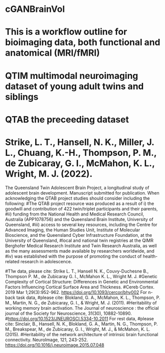 # cGANBrainVol

# This is a workflow outline for bioimaging data, both functional and anatomical (MRI/fMRI)
# QTIM multimodal neuroimaging dataset of young adult twins and siblings 
# QTAB the preceeding dataset



# Strike, L. T., Hansell, N. K., Miller, J. L., Chuang, K.-H., Thompson, P. M., de Zubicaray, G. I., McMahon, K. L., Wright, M. J. (2022). 
The Queensland Twin Adolescent Brain Project, a longitudinal study of adolescent brain development. Manuscript submitted for publication. 
When acknowledging the QTAB project studies should consider including the following: 
  #The QTAB project resource was produced as a result of i) the goodwill and contribution of 422 twin/triplet participants and their parents, 
  #ii) funding from the National Health and Medical Research Council, Australia (APP1078756) and the Queensland Brain Institute, University of Queensland,
  #iii) access to several key resources, including the Centre for Advanced Imaging, the Human Studies Unit, Institute of Molecular Bioscience, and the Queensland Cyber Infrastructure Foundation, at the University of Queensland, 
  #local and national twin registries at the QIMR Berghofer Medical Research Institute and Twin Research Australia, as well as the many assessments made available by researchers worldwide, and
  #iv) was established with the purpose of promoting the conduct of health-related research in adolescence.
  
  
 #T1w data, please cite: Strike L. T., Hansell N. K., Couvy-Duchesne B., Thompson P. M., de Zubicaray G. I., McMahon K. L., Wright M. J. 
  #Genetic Complexity of Cortical Structure: Differences in Genetic and Environmental Factors Influencing Cortical Surface Area and Thickness. 
  #Cereb Cortex. 2019 Mar 1;29(3):952-962. https://doi.org/10.1093/cercor/bhy002 For n-back task data, 
 #please cite: Blokland, G. A., McMahon, K. L., Thompson, P. M., Martin, N. G., de Zubicaray, G. I., & Wright, M. J. (2011).
  #Heritability of working memory brain activation. The Journal of neuroscience : the official journal of the Society for Neuroscience, 31(30), 10882-10890. 
    #https://doi.org/10.1523/JNEUROSCI.5334-10.2011 For rest data, 
 #please cite: Sinclair, B., Hansell, N. K., Blokland, G. A., Martin, N. G., Thompson, P. M., Breakspear, M., de Zubicaray, G. I., Wright, M. J., & McMahon, K. L. (2015). 
   #Heritability of the network architecture of intrinsic brain functional connectivity. NeuroImage, 121, 243-252. https://doi.org/10.1016/j.neuroimage.2015.07.048
